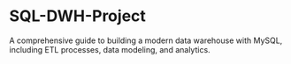 # SQL-DWH-Project
A comprehensive guide to building a modern data warehouse with MySQL, including ETL processes, data modeling, and analytics.
